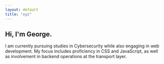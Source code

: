 ```yaml
---
layout: default
title: "xyz"
---
```


## Hi, I'm George.

I am currently pursuing studies in Cybersecurity while also engaging in web development. My focus includes proficiency in CSS and JavaScript, as well as involvement in backend operations at the transport layer.